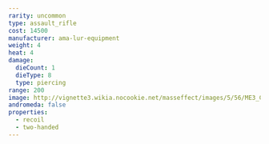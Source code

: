 ```yaml
---
rarity: uncommon
type: assault_rifle
cost: 14500
manufacturer: ama-lur-equipment
weight: 4
heat: 4
damage:
  dieCount: 1
  dieType: 8
  type: piercing
range: 200
image: http://vignette3.wikia.nocookie.net/masseffect/images/5/56/ME3_Chakram_Assault_Rifle.png/revision/latest?cb=20120317175958
andromeda: false
properties:
  - recoil
  - two-handed
---
```


